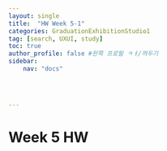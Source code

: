 ```yaml
---
layout: single
title:  "HW Week 5-1"
categories: GraduationExhibitionStudio1
tag: [search, UXUI, study]
toc: true
author_profile: false #왼쪽 프로필 ㅋㅕ/꺼두기
sidebar:
    nav: "docs"




---
```


# Week 5 HW